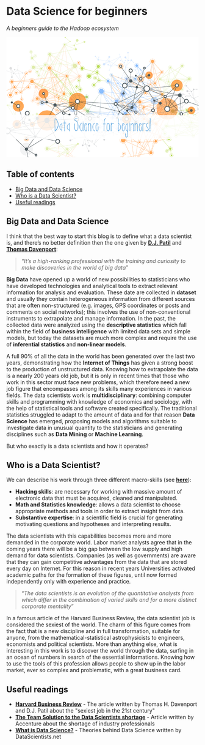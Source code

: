 # Data Science for beginners
*A beginners guide to the Hadoop ecosystem*

<p align="middle">
<img src="https://raw.githubusercontent.com/MarioCatuogno/Mappr.it/master/headers/header_datascience_beginners.png" />
</p>

## Table of contents

- [Big Data and Data Science](#big-data-and-data-science)
- [Who is a Data Scientist?](#who-is-a-data-scientist)
- [Useful readings](#useful-readings)

## Big Data and Data Science

I think that the best way to start this blog is to define what a data scientist is, and there’s no better definition then the one given by [__D.J. Patil__](https://www.linkedin.com/in/dpatil/it) and [__Thomas Davenport__](https://www.linkedin.com/in/davenporttom/it):

> “_It’s a high-ranking professional with the training and curiosity to make discoveries in the world of big data_”

__Big Data__ have opened up a world of new possibilities to statisticians who have developed technologies and analytical tools to extract relevant information for analysis and evaluation. These date are collected in __dataset__ and usually they contain heterogeneous information from different sources that are often non-structured (e.g. images, GPS coordinates or posts and comments on social networks); this involves the use of non-conventional instruments to extrapolate and manage information. In the past, the collected data were analyzed using the __descriptive statistics__ which fall within the field of __business intelligence__ with limited data sets and simple models, but today the datasets are much more complex and require the use of __inferential statistics__ and __non-linear models__.

A full 90% of all the data in the world has been generated over the last two years, demonstrating how the __Internet of Things__ has given a strong boost to the production of unstructured data. Knowing how to extrapolate the data is a nearly 200 years old job, but it is only in recent times that those who work in this sector must face new problems, which therefore need a new job figure that encompasses among its skills many experiences in various fields. The data scientists work is __multidisciplinary__: combining computer skills and programming with knowledge of economics and sociology, with the help of statistical tools and software created specifically. The traditional statistics struggled to adapt to the amount of data and for that reason __Data Science__ has emerged, proposing models and algorithms suitable to investigate data in unusual quantity to the statisticians and generating disciplines such as __Data Mining__ or __Machine Learning__.

But who exactly is a data scientists and how it operates?

## Who is a Data Scientist?

We can describe his work through three different macro-skills (see [__here__](https://raw.githubusercontent.com/MarioCatuogno/Mappr.it/master/infographics/info_datascience_skillset.jpg)):

* __Hacking skills__: are necessary for working with massive amount of electronic data that must be acquired, cleaned and manipulated.
* __Math and Statistics knowledge__: allows a data scientist to choose appropriate methods and tools in order to extract insight from data.
* __Substantive expertise__: in a scientific field is crucial for generating motivating questions and hypotheses and interpreting results.

The data scientists with this capabilities becomes more and more demanded in the corporate world. Labor market analysts agree that in the coming years there will be a big gap between the low supply and high demand for data scientists. Companies (as well as governments) are aware that they can gain competitive advantages from the data that are stored every day on Internet. For this reason in recent years Universities activated academic paths for the formation of these figures, until now formed independently only with experience and practice.

> “_The data scientists is an evolution of the quantitative analysts from which differ in the combination of varied skills and for a more distinct corporate mentality_”

In a famous article of the Harvard Business Review, the data scientist job is considered the sexiest of the world. The charm of this figure comes from the fact that is a new discipline and in full transformation, suitable for anyone, from the mathematical-statistical astrophysicists to engineers, economists and political scientists. More than anything else, what is interesting in this work is to discover the world through the data, surfing in an ocean of numbers in search of the essential informations. Knowing how to use the tools of this profession allows people to show up in the labor market, ever so complex and problematic, with a great business card.

## Useful readings

* [__Harvard Business Review__](https://hbr.org/2012/10/data-scientist-the-sexiest-job-of-the-21st-century) - The article written by Thomas H. Davenport and D.J. Patil about the "sexiest job in the 21st century"
* [__The Team Solution to the Data Scientists shortage__](https://www.accenture.com/ie-en/~/media/Accenture/Conversion-Assets/DotCom/Documents/Global/PDF/Indurties_17/Accenture-Team-Solution-Data-Scientist-Shortage) - Article written by Accenture about the shortage of industry professionals
* [__What is Data Science?__](http://www.datascientists.net/what-is-data-science) - Theories behind Data Science written by DataScientists.net
